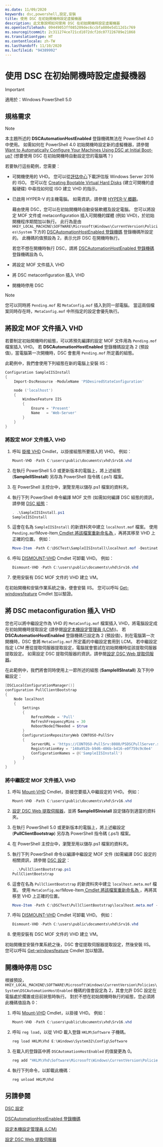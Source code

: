 ```yaml
---
ms.date: 11/09/2020
keywords: dsc,powershell,設定,安裝
title: 使用 DSC 在初始開機時設定虛擬機器
description: 此文章說明如何使用 DSC 在初始開機時設定虛擬機器
ms.openlocfilehash: 09449053ff085209dec6ccbfa800e5d112d1c769
ms.sourcegitcommit: 2c311274ce721cd1072dcf2dc077226789e21868
ms.translationtype: HT
ms.contentlocale: zh-TW
ms.lasthandoff: 11/10/2020
ms.locfileid: "94389992"
---
```

# <a name="configure-a-virtual-machines-at-initial-boot-up-by-using-dsc"></a>使用 DSC 在初始開機時設定虛擬機器

> [!IMPORTANT]
> 適用於：Windows PowerShell 5.0

## <a name="requirements"></a>規格需求

> [!NOTE]
> 本主題所述的 **DSCAutomationHostEnabled** 登錄機碼無法在 PowerShell 4.0 中使用。 如需如何在 PowerShell 4.0 初始開機時設定新的虛擬機器，請參閱 [Want to Automatically Configure Your Machines Using DSC at Initial Boot-up?](https://devblogs.microsoft.com/powershell/want-to-automatically-configure-your-machines-using-dsc-at-initial-boot-up/) (想要使用 DSC 在初始開機時自動設定您的電腦嗎？)

若要執行這些範例，您需要︰

- 可開機使用的 VHD。 您可以從[評估中心](https://www.microsoft.com/evalcenter/evaluate-windows-server-2016)下載評估版 Windows Server 2016 的 ISO。
  您可以在 [Creating Bootable Virtual Hard Disks](/previous-versions/windows/it-pro/windows-7/gg318049(v=ws.10)) (建立可開機的虛擬硬碟) 中尋找如何從 ISO 建立 VHD 的指示。
- 已啟用 HYPER-V 的主機電腦。 如需資訊，請參閱 [HYPER-V 概觀](/previous-versions/windows/it-pro/windows-server-2012-R2-and-2012/hh831531(v=ws.11))。

  藉由使用 DSC，您可以在初始開機時自動安裝軟體及設定電腦。 您可以將設定 MOF 文件或 metaconfiguration 插入可開機的媒體 (例如 VHD)，於初始開機程序期間加以執行。 此行為是由 `HKEY_LOCAL_MACHINE\SOFTWARE\Microsoft\Windows\CurrentVersion\Policies\System` 下方的 [DSCAutomationHostEnabled 登錄機碼](DSCAutomationHostEnabled.md) 登錄機碼所設定的。
  此機碼的值預設為 2，表示允許 DSC 在開機時執行。

  若您不想在開機時執行 DSC，請將 [DSCAutomationHostEnabled 登錄機碼](DSCAutomationHostEnabled.md) 登錄機碼設為 0。

- 將設定 MOF 文件插入 VHD
- 將 DSC metaconfiguration 插入 VHD
- 開機時停用 DSC

> [!NOTE]
> 您可以同時將 `Pending.mof` 和 `MetaConfig.mof` 插入到同一部電腦。
> 當這兩個檔案同時存在時，`MetaConfig.mof` 中所指定的設定會優先執行。

## <a name="inject-a-configuration-mof-document-into-a-vhd"></a>將設定 MOF 文件插入 VHD

若要制定初始開機時的組態，可以將預先編譯的設定 MOF 文件用為 `Pending.mof` 檔案插入 VHD。 若 **DSCAutomationHostEnabled** 登錄機碼設定為 2 (預設值)，當電腦第一次開機時，DSC 會套用 `Pending.mof` 所定義的組態。

此範例中，我們會使用下列組態在新的電腦上安裝 IIS：

```powershell
Configuration SampleIISInstall
{
    Import-DscResource -ModuleName 'PSDesiredStateConfiguration'

    node ('localhost')
    {
        WindowsFeature IIS
        {
            Ensure = 'Present'
            Name   = 'Web-Server'
        }
    }
}
```

### <a name="to-inject-the-configuration-mof-document-on-the-vhd"></a>將設定 MOF 文件插入 VHD

1. 呼叫 [掛接 VHD](/powershell/module/hyper-v/mount-vhd) Cmdlet，以掛接組態所要插入的 VHD。 例如：

   ```powershell
   Mount-VHD -Path C:\users\public\documents\vhd\Srv16.vhd
   ```

1. 在執行 PowerShell 5.0 或更新版本的電腦上，將上述組態 (**SampleIISInstall**) 另存為 PowerShell 指令碼 (.ps1) 檔案。

1. 在 PowerShell 主控台中，瀏覽至用以儲存.ps1 檔案的資料夾。

1. 執行下列 PowerShell 命令編譯 MOF 文件 (如需如何編譯 DSC 組態的資訊，請參閱 [DSC 組態](../configurations/configurations.md)：

   ```powershell
   . .\SampleIISInstall.ps1
   SampleIISInstall
   ```

1. 這會在名為 `SampleIISInstall` 的新資料夾中建立 `localhost.mof` 檔案。 使用 `Pending.mof`Move-Item[ Cmdlet 將該檔案重新命名為 ](/powershell/module/microsoft.powershell.management/move-item)，再將其移至 VHD 上正確的位置。 例如：

   ```powershell
   Move-Item -Path C:\DSCTest\SampleIISInstall\localhost.mof -Destination E:\Windows\System32\Configuration\Pending.mof
   ```

1. 呼叫 [DISMOUNT-VHD](/powershell/module/hyper-v/dismount-vhd) Cmdlet 可卸載 VHD。
   例如：

   ```powershell
   Dismount-VHD -Path C:\users\public\documents\vhd\Srv16.vhd
   ```

1. 使用安裝有 DSC MOF 文件的 VHD 建立 VM。

在初始開機和安裝作業系統之後，便會安裝 IIS。 您可以呼叫 [Get-windowsfeature](/powershell/module/servermanager/get-windowsfeature) Cmdlet 加以驗證。

## <a name="inject-a-dsc-metaconfiguration-into-a-vhd"></a>將 DSC metaconfiguration 插入 VHD

您也可以將中繼設定作為 VHD 的 `MetaConfig.mof` 檔案插入 VHD，將電腦設定成在初始開機時提取設定 (請參閱[設定本機設定管理員 (LCM)](../managing-nodes/metaConfig.md))。 若 **DSCAutomationHostEnabled** 登錄機碼已設定為 2 (預設值)，則在電腦第一次開機時，DSC 會將 `MetaConfig.mof` 所定義的中繼設定套用到 LCM。 若中繼設定指定 LCM 應從提取伺服器提取設定，電腦就會嘗試在初始開機時從該提取伺服器提取設定。 如需設定 DSC 提取伺服器的資訊，請參閱[設定 DSC Web 提取伺服器](../pull-server/pullServer.md)。

在此範例中，我們將會同時使用上一節所述的組態 (**SampleIISInstall**) 及下列中繼設定：

```powershell
[DSCLocalConfigurationManager()]
configuration PullClientBootstrap
{
    Node localhost
    {
        Settings
        {
            RefreshMode = 'Pull'
            RefreshFrequencyMins = 30
            RebootNodeIfNeeded = $true
        }
        ConfigurationRepositoryWeb CONTOSO-PullSrv
        {
            ServerURL = 'https://CONTOSO-PullSrv:8080/PSDSCPullServer.svc'
            RegistrationKey = '140a952b-b9d6-406b-b416-e0f759c9c0e4'
            ConfigurationNames = @('SampleIISInstall')
        }
    }
}
```

### <a name="to-inject-the-metaconfiguration-mof-document-on-the-vhd"></a>將中繼設定 MOF 文件插入 VHD

1. 呼叫 [Mount-VHD](/powershell/module/hyper-v/mount-vhd) Cmdlet，掛接您要插入中繼設定的 VHD。 例如：

   ```powershell
   Mount-VHD -Path C:\users\public\documents\vhd\Srv16.vhd
   ```

1. [設定 DSC Web 提取伺服器](../pull-server/pullServer.md)，並將 **SampleIISInistall** 設定儲存到適當的資料夾。

1. 在執行 PowerShell 5.0 或更新版本的電腦上，將上述繼設定 (**PullClientBootstrap**) 另存為 PowerShell 指令碼 (.ps1) 檔案。

1. 在 PowerShell 主控台中，瀏覽至用以儲存.ps1 檔案的資料夾。

1. 執行下列 PowerShell 命令以編譯中繼設定 MOF 文件 (如需編譯 DSC 設定的相關資訊，請參閱 [DSC 設定](../configurations/configurations.md)：

   ```powershell
   . .\PullClientBootstrap.ps1
   PullClientBootstrap
   ```

1. 這會在名為 `PullClientBootstrap` 的新資料夾中建立 `localhost.meta.mof` 檔案。 使用 `MetaConfig.mof`Move-Item[ Cmdlet 將該檔案重新命名為 ](/powershell/module/microsoft.powershell.management/move-item)，再將其移至 VHD 上正確的位置。

   ```powershell
   Move-Item -Path C:\DSCTest\PullClientBootstrap\localhost.meta.mof -Destination E:\Windows\System32\Configuration\MetaConfig.mof
   ```

1. 呼叫 [DISMOUNT-VHD](/powershell/module/hyper-v/dismount-vhd) Cmdlet 可卸載 VHD。
   例如：

   ```powershell
   Dismount-VHD -Path C:\users\public\documents\vhd\Srv16.vhd
   ```

1. 使用安裝有 DSC MOF 文件的 VHD 建立 VM。

初始開機並安裝作業系統之後，DSC 會從提取伺服器提取設定，然後安裝 IIS。 您可以呼叫 [Get-windowsfeature](/powershell/module/servermanager/get-windowsfeature) Cmdlet 加以驗證。

## <a name="disable-dsc-at-boot-time"></a>開機時停用 DSC

根據預設，`HKEY_LOCAL_MACHINE\SOFTWARE\Microsoft\Windows\CurrentVersion\Policies\System\DSCAutomationHostEnabled`
機碼的值會設定為 2，其會允許 DSC 設定在電腦處於擱置或目前狀態時執行。 對於不想在初始開機時執行的組態，您必須將此機碼值設為 0：

1. 呼叫 [Mount-VHD](/powershell/module/hyper-v/mount-vhd) Cmdlet，以掛接 VHD。 例如：

   ```powershell
   Mount-VHD -Path C:\users\public\documents\vhd\Srv16.vhd
   ```

1. 呼叫 `reg load`，以從 VHD 載入登錄 `HKLM\Software` 子機碼。

   ```powershell
   reg load HKLM\Vhd E:\Windows\System32\Config\Software
   ```

1. 在載入的登錄區中將 `DSCAutomationHostEnabled` 的值變更為 0。

   ```powershell
   reg add "HKLM\Vhd\Software\Microsoft\Windows\CurrentVersion\Policies\System" /v DSCAutomationHostEnabled /t REG_DWORD /d 0 /f
   ```

1. 執行下列命令，以卸載此機碼︰

   ```powershell
   reg unload HKLM\Vhd
   ```

## <a name="see-also"></a>另請參閱

[DSC 設定](../configurations/configurations.md)

[DSCAutomationHostEnabled 登錄機碼](DSCAutomationHostEnabled.md)

[設定本機設定管理員 (LCM)](../managing-nodes/metaConfig.md)

[設定 DSC Web 提取伺服器](../pull-server/pullServer.md)
